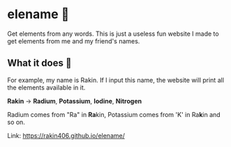 # elename 🥼
Get elements from any words. This is just a useless fun website I made to get
elements from me and my friend's names.

## What it does 🥽
For example, my name is Rakin. If I input this name, the website will print all
the elements available in it.

**Rakin** -> **Radium**, **Potassium**, **Iodine**, **Nitrogen**

Radium comes from "Ra" in **Ra**kin, Potassium comes from 'K' in Ra**k**in and
so on.

Link: https://rakin406.github.io/elename/
